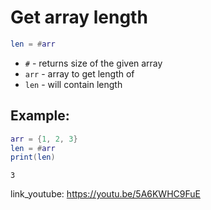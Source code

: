 # Get array length

```lua
len = #arr
```

- `#` - returns size of the given array
- `arr` - array to get length of
- `len` - will contain length

## Example: 
```lua
arr = {1, 2, 3}
len = #arr
print(len)
```
```
3

```

link_youtube: https://youtu.be/5A6KWHC9FuE
